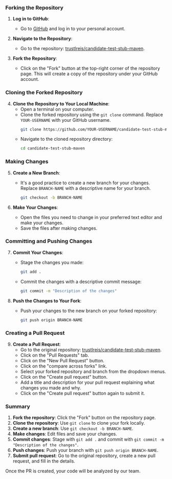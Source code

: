 ### Forking the Repository

1. **Log in to GitHub**:
   - Go to [GitHub](https://github.com/) and log in to your personal account.

2. **Navigate to the Repository**:
   - Go to the repository: [trustlreis/candidate-test-stub-maven](https://github.com/trustlreis/candidate-test-stub-maven).

3. **Fork the Repository**:
   - Click on the "Fork" button at the top-right corner of the repository page. This will create a copy of the repository under your GitHub account.

### Cloning the Forked Repository

4. **Clone the Repository to Your Local Machine**:
   - Open a terminal on your computer.
   - Clone the forked repository using the `git clone` command. Replace `YOUR-USERNAME` with your GitHub username.
     ```sh
     git clone https://github.com/YOUR-USERNAME/candidate-test-stub-maven.git
     ```
   - Navigate to the cloned repository directory:
     ```sh
     cd candidate-test-stub-maven
     ```

### Making Changes

5. **Create a New Branch**:
   - It's a good practice to create a new branch for your changes. Replace `BRANCH-NAME` with a descriptive name for your branch.
     ```sh
     git checkout -b BRANCH-NAME
     ```

6. **Make Your Changes**:
   - Open the files you need to change in your preferred text editor and make your changes.
   - Save the files after making changes.

### Committing and Pushing Changes

7. **Commit Your Changes**:
   - Stage the changes you made:
     ```sh
     git add .
     ```
   - Commit the changes with a descriptive commit message:
     ```sh
     git commit -m "Description of the changes"
     ```

8. **Push the Changes to Your Fork**:
   - Push your changes to the new branch on your forked repository:
     ```sh
     git push origin BRANCH-NAME
     ```

### Creating a Pull Request

9. **Create a Pull Request**:
   - Go to the original repository: [trustlreis/candidate-test-stub-maven](https://github.com/trustlreis/candidate-test-stub-maven).
   - Click on the "Pull Requests" tab.
   - Click on the "New Pull Request" button.
   - Click on the "compare across forks" link.
   - Select your forked repository and branch from the dropdown menus.
   - Click on the "Create pull request" button.
   - Add a title and description for your pull request explaining what changes you made and why.
   - Click on the "Create pull request" button again to submit it.

### Summary

1. **Fork the repository**: Click the "Fork" button on the repository page.
2. **Clone the repository**: Use `git clone` to clone your fork locally.
3. **Create a new branch**: Use `git checkout -b BRANCH-NAME`.
4. **Make changes**: Edit files and save your changes.
5. **Commit changes**: Stage with `git add .` and commit with `git commit -m "Description of the changes"`.
6. **Push changes**: Push your branch with `git push origin BRANCH-NAME`.
7. **Submit pull request**: Go to the original repository, create a new pull request, and fill in the details.

Once the PR is created, your code will be analyzed by our team.
